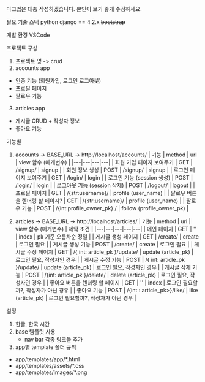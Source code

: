 마크업은 대충 작성하겠습니다. 본인이 보기 좋게 수정하세요.

필요 기술 스택
python
django == 4.2.x
~~bootstrap~~

개발 환경
VSCode

프로젝트 구성
1. 프로젝트 명 -> crud
2. accounts app
- 인증 기능 (회원가입, 로그인 로그아웃)
- 프로필 페이지
- 팔로우 기능

3. articles app
- 게시글 CRUD + 작성자 정보
- 좋아요 기능

기능별
1. accounts
   -> BASE_URL -> http://localhost/accounts/
   | 기능 | method | url | view 함수 (매개변수) |
   |---|---|---|---| 
   | 회원 가입 페이지 보여주기 | GET | /signup/ | signup |
   | 회원 정보 생성 | POST | /signup/ | signup |
   | 로그인 페이지 보여주기 | GET | /login/ | login |
   | 로그인 기능 (session 생성) | POST | /login/ | login |
   | 로그아웃 기능 (session 삭제) | POST | /logout/ | logout | 
   | 프로필 페이지 | GET | /{str:username}/ | profile (user_name) | 
   | 팔로우 버튼을 렌더링 할 페이지? | GET | /{str:username}/ | profile (user_name) |
   | 팔로우 기능 | POST | /{int:profile_owner_pk} / | follow (profile_owner_pk) |

2. articles
    -> BASE_URL -> http://localhost/articles/
   | 기능 | method | url | view 함수 (매개변수) | 제약 조건 |
   |---|---|---|---|---|
   | 메인 페이지 | GET | '' | index | pk 기준 오름차순 정렬 |
   | 게시글 생성 페이지 | GET | /create/ | create | 로그인 필요 |
   | 게시글 생성 기능 | POST | /create/ | create | 로그인 필요 |
   | 게시글 수정 페이지 | GET | /{ int: article_pk }/update/ | update (article_pk) | 로그인 필요, 작성자인 경우 |
   | 게시글 수정 기능 | POST |  /{ int: article_pk }/update/ | update (article_pk) | 로그인 필요, 작성자인 경우 |
   | 게시글 삭제 기능 | POST | /{int: article_pk }/delete/ | delete (article_pk) | 로그인 필요, 작성자인 경우 |
   | 좋아요 버튼을 렌더링 할 페이지 | GET | '' | index | 로그인 필요할까?, 작성자가 아닌 경우 |
   | 좋아요 기능 | POST | /{int : article_pk>}/like/  | like (article_pk) | 로그인 필요할까?, 작성자가 아닌 경우 |


설정
1. 한글, 한국 시간
2. base 템플릿 사용
   - nav bar 각종 링크들 추가
3. app별 template 폴더 규칙
  - app/templates/app/*.html
  - app/templates/assets/*.css
  - app/templates/images/*.png



